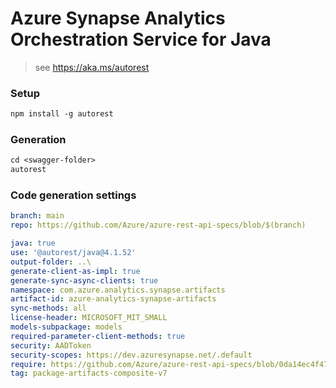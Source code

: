 # Azure Synapse Analytics Orchestration Service for Java

> see https://aka.ms/autorest

### Setup

```ps
npm install -g autorest
```

### Generation
```ps
cd <swagger-folder>
autorest
```

### Code generation settings
```yaml
branch: main
repo: https://github.com/Azure/azure-rest-api-specs/blob/$(branch)
```

```yaml
java: true
use: '@autorest/java@4.1.52'
output-folder: ..\
generate-client-as-impl: true
generate-sync-async-clients: true
namespace: com.azure.analytics.synapse.artifacts
artifact-id: azure-analytics-synapse-artifacts
sync-methods: all
license-header: MICROSOFT_MIT_SMALL
models-subpackage: models
required-parameter-client-methods: true
security: AADToken
security-scopes: https://dev.azuresynapse.net/.default
require: https://github.com/Azure/azure-rest-api-specs/blob/0da14ec4f475435b9d7d0ba06e49f05a5daac226/specification/synapse/data-plane/readme.md
tag: package-artifacts-composite-v7
```
